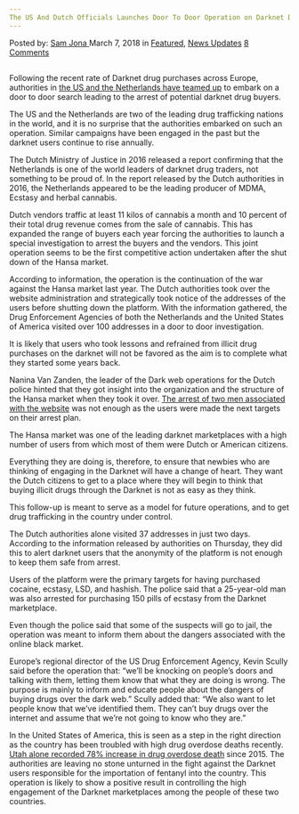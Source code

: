 ```yaml
---
The US And Dutch Officials Launches Door To Door Operation on Darknet Drug Buyers
---
```

<article class="post-listing post-24986 post type-post status-publish format-standard has-post-thumbnail hentry category-deepdot-news category-news-updates tag-buyers tag-darknet tag-door tag-drug tag-dutch tag-launches tag-officials tag-operation">
    <div class="post-inner">
    <p class="post-meta">
    <span>Posted by: <a href="https://www.deepdotweb.com/author/samjona/" title="">Sam Jona </a></span>
    <span>March 7, 2018</span>
    <span>in <a href="https://www.deepdotweb.com/category/deepdot-news/" rel="category tag">Featured</a>, <a href="https://www.deepdotweb.com/category/news-updates/" rel="category tag">News Updates</a></span>
    <span><a href="https://www.deepdotweb.com/2018/03/07/us-dutch-officials-launches-door-door-operation-darknet-drug-buyers/#comments">8 Comments</a></span>
    </p>
    <div class="clear"></div>
    <div class="entry">
    <h2></h2>
    <p><a id="post-24986-_gjdgxs"></a> Following the recent rate of Darknet drug purchases across Europe, authorities in <a href="http://www.thejakartapost.com/news/2018/02/16/us-dutch-officers-swoop-on-dark-web-drug-buyers.html">the US and the Netherlands have teamed up</a> to embark on a door to door search leading to the arrest of potential darknet drug buyers.</p>
    <p>The US and the Netherlands are two of the leading drug trafficking nations in the world, and it is no surprise that the authorities embarked on such an operation. Similar campaigns have been engaged in the past but the darknet users continue to rise annually.</p>
    <p>The Dutch Ministry of Justice in 2016 released a report confirming that the Netherlands is one of the world leaders of darknet drug traders, not something to be proud of. In the report released by the Dutch authorities in 2016, the Netherlands appeared to be the leading producer of MDMA, Ecstasy and herbal cannabis.</p>
    <p>Dutch vendors traffic at least 11 kilos of cannabis a month and 10 percent of their total drug revenue comes from the sale of cannabis. This has expanded the range of buyers each year forcing the authorities to launch a special investigation to arrest the buyers and the vendors. This joint operation seems to be the first competitive action undertaken after the shut down of the Hansa market.</p>
    <p>According to information, the operation is the continuation of the war against the Hansa market last year. The Dutch authorities took over the website administration and strategically took notice of the addresses of the users before shutting down the platform. With the information gathered, the Drug Enforcement Agencies of both the Netherlands and the United States of America visited over 100 addresses in a door to door investigation.</p>
    <p>It is likely that users who took lessons and refrained from illicit drug purchases on the darknet will not be favored as the aim is to complete what they started some years back.</p>
    <p>Nanina Van Zanden, the leader of the Dark web operations for the Dutch police hinted that they got insight into the organization and the structure of the Hansa market when they took it over. <a href="https://www.deepdotweb.com/2017/08/05/two-men-associated-closed-hansa-darknet-market-busted-nrw/">The arrest of two men associated with the website</a> was not enough as the users were made the next targets on their arrest plan.</p>
    <p>The Hansa market was one of the leading darknet marketplaces with a high number of users from which most of them were Dutch or American citizens.</p>
    <p>Everything they are doing is, therefore, to ensure that newbies who are thinking of engaging in the Darknet will have a change of heart. They want the Dutch citizens to get to a place where they will begin to think that buying illicit drugs through the Darknet is not as easy as they think.</p>
    <p>This follow-up is meant to serve as a model for future operations, and to get drug trafficking in the country under control.</p>
    <p>The Dutch authorities alone visited 37 addresses in just two days. According to the information released by authorities on Thursday, they did this to alert darknet users that the anonymity of the platform is not enough to keep them safe from arrest.</p>
    <p>Users of the platform were the primary targets for having purchased cocaine, ecstasy, LSD, and hashish. The police said that a 25-year-old man was also arrested for purchasing 150 pills of ecstasy from the Darknet marketplace.</p>
    <p>Even though the police said that some of the suspects will go to jail, the operation was meant to inform them about the dangers associated with the online black market.</p>
    <p>Europe&#8217;s regional director of the US Drug Enforcement Agency, Kevin Scully said before the operation that: “we&#8217;ll be knocking on people&#8217;s doors and talking with them, letting them know that what they are doing is wrong. The purpose is mainly to inform and educate people about the dangers of buying drugs over the dark web.” Scully added that: &#8220;We also want to let people know that we&#8217;ve identified them. They can&#8217;t buy drugs over the internet and assume that we&#8217;re not going to know who they are.”</p>
    <p>In the United States of America, this is seen as a step in the right direction as the country has been troubled with high drug overdose deaths recently. <a href="https://www.deepdotweb.com/2017/12/11/utah-recorded-78-increase-darknet-fentanyl-related-drug-overdose-death-2016/">Utah alone recorded 78% increase in drug overdose death</a> since 2015. The authorities are leaving no stone unturned in the fight against the Darknet users responsible for the importation of fentanyl into the country. This operation is likely to show a positive result in controlling the high engagement of the Darknet marketplaces among the people of these two countries.</p>
    </div>
    <span style="display:none"><a href="https://www.deepdotweb.com/tag/buyers/" rel="tag">buyers</a> <a href="https://www.deepdotweb.com/tag/darknet/" rel="tag">darknet</a> <a href="https://www.deepdotweb.com/tag/door/" rel="tag">door</a> <a href="https://www.deepdotweb.com/tag/drug/" rel="tag">drug</a> <a href="https://www.deepdotweb.com/tag/dutch/" rel="tag">dutch</a> <a href="https://www.deepdotweb.com/tag/launches/" rel="tag">launches</a> <a href="https://www.deepdotweb.com/tag/officials/" rel="tag">officials</a> <a href="https://www.deepdotweb.com/tag/operation/" rel="tag">operation</a></span> <span style="display:none" class="updated">2018-03-07</span>
    <div style="display:none" class="vcard author" itemprop="author" itemscope itemtype="http://schema.org/Person"><strong class="fn" itemprop="name"><a href="https://www.deepdotweb.com/author/samjona/" title="Posts by Sam Jona" rel="author">Sam Jona</a></strong></div>
    </div>
</article>

